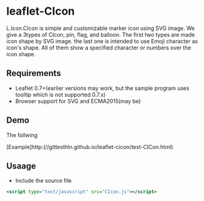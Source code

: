 # leaflet-CIcon
L.Icon.CIcon is simple and customizable marker icon using SVG image. We give a 3types of CIcon, pin, flag, and balloon. The first two types are made icon shape by SVG image.  the last one is intended to use Emoji character as icon's shape. All of them show a specified character or numbers over the icon shape.

## Requirements
- Leaflet 0.7+(earlier versions may work, but the sample program uses tooltip which is not supported 0.7.x)
- Browser support for SVG and ECMA2015(may be)

## Demo

The follwing

[Example]http:(//gittesthln.github.io/leaflet-cicon/test-CICon.html)

## Usaage
- Include the source file
````xml
<script type="text/javascript" src="CIcon.js"></script>


